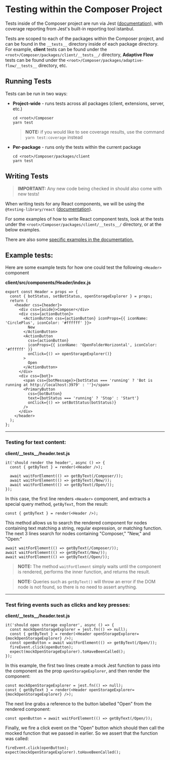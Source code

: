 # Testing within the Composer Project

Tests inside of the Composer project are run via Jest ([documentation](https://jestjs.io/docs/en/24.0/getting-started.html)), with coverage reporting from Jest's built-in reporting tool istanbul.

Tests are scoped to each of the packages within the Composer project, and can be found in the `__tests__` directory inside of each package directory. For example, **client** tests can be found under the `<root>/Composer/packages/client/__tests__/` directory, **Adaptive Flow** tests can be found under the `<root>/Composer/packages/adaptive-flow/__tests__` directory, etc.

## Running Tests

Tests can be run in two ways:

- **Project-wide** - runs tests across all packages (client, extensions, server, etc.)

  ```
  cd <root>/Composer
  yarn test
  ```

  > **NOTE:** if you would like to see coverage results, use the command `yarn test:coverage` instead

- **Per-package** - runs only the tests within the current package

  ```
  cd <root>/Composer/packages/client
  yarn test
  ```

## Writing Tests

> **IMPORTANT:** Any new code being checked in should also come with new tests!

When writing tests for any React components, we will be using the `@testing-library/react` ([documentation](https://testing-library.com/docs/@testing-library/react/api)).

For some examples of how to write React component tests, look at the tests under the `<root>/Composer/packages/client/__tests__/` directory, or at the below examples.

There are also some [specific examples in the documentation.](https://react-testing-examples.com/jest-rtl/)

## Example tests:

Here are some example tests for how one could test the following `<Header>` component

**client/src/components/Header/index.js**
```
export const Header = props => {
  const { botStatus, setBotStatus, openStorageExplorer } = props;
  return (
    <header css={header}>
      <div css={aside}>Composer</div>
      <div css={actionButton}>
        <ActionButton css={actionButton} iconProps={{ iconName: 'CirclePlus', iconColor: '#ffffff' }}>
          New
        </ActionButton>
        <ActionButton
          css={actionButton}
          iconProps={{ iconName: 'OpenFolderHorizontal', iconColor: '#ffffff' }}
          onClick={() => openStorageExplorer()}
        >
          Open
        </ActionButton>
      </div>
      <div css={bot}>
        <span css={botMessage}>{botStatus === 'running' ? 'Bot is running at http://localhost:3979' : ''}</span>
        <PrimaryButton
          css={botButton}
          text={botStatus === 'running' ? 'Stop' : 'Start'}
          onClick={() => setBotStatus(botStatus)}
        />
      </div>
    </header>
  );
};
```
---
### Testing for text content:

**client/\_\_tests__/header.test.js**

  ```
  it('should render the header', async () => {
    const { getByText } = render(<Header />);

    await waitForElement(() => getByText(/Composer/));
    await waitForElement(() => getByText(/New/));
    await waitForElement(() => getByText(/Open/));
  });
  ```

  In this case, the first line renders `<Header>` component, and extracts a special query method, `getByText`, from the result:

  ```
  const { getByText } = render(<Header />);
  ```

  This method allows us to search the rendered component for nodes containing text matching a string, regular expression, or matching function. The next 3 lines search for nodes containing "Composer," "New," and "Open:"

  ```
  await waitForElement(() => getByText(/Composer/));
  await waitForElement(() => getByText(/New/));
  await waitForElement(() => getByText(/Open/));
  ```


  > **NOTE:** The method `waitForElement` simply waits until the component is rendered, performs the inner function, and returns the result.

  > **NOTE:** Queries such as `getByText()` will throw an error if the DOM node is not found, so there is no need to assert anything.
  ---

  ### Test **firing events** such as clicks and key presses:

  **client/\_\_tests__/header.test.js**

  ```
  it('should open storage explorer', async () => {
    const mockOpenStorageExplorer = jest.fn(() => null);
    const { getByText } = render(<Header openStorageExplorer={mockOpenStorageExplorer} />);
    const openButton = await waitForElement(() => getByText(/Open/));
    fireEvent.click(openButton);
    expect(mockOpenStorageExplorer).toHaveBeenCalled();
  });
  ```

  In this example, the first two lines create a mock Jest function to pass into the component as the prop `openStorageExplorer`, and then render the component:

  ```
  const mockOpenStorageExplorer = jest.fn(() => null);
  const { getByText } = render(<Header openStorageExplorer={mockOpenStorageExplorer} />);
  ```

  The next line grabs a reference to the button labelled "Open" from the rendered component:

  ```
  const openButton = await waitForElement(() => getByText(/Open/));
  ```

  Finally, we fire a click event on the "Open" button which should then call the mocked function that we passed in earlier. So we assert that the function was called:

  ```
  fireEvent.click(openButton);
  expect(mockOpenStorageExplorer).toHaveBeenCalled();
  ```

